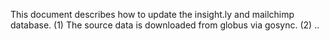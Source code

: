 
This document describes how to update the insight.ly and mailchimp database. 
(1) The source data is downloaded from globus via gosync. 
(2) ..
